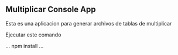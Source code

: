 ## Multiplicar Console App

Esta es una aplicacion para generar archivos de tablas de multiplicar

Ejecutar este comando

...
npm install
...
